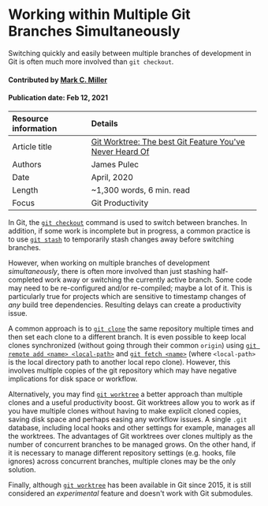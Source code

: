 # Working within Multiple Git Branches Simultaneously
<!--deck text start-->
Switching quickly and easily between multiple branches of development in Git is often much more involved than `git checkout`.
<!--deck text end-->

#### Contributed by [Mark C. Miller](https://github.com/markcmiller86 "Mark C. Miller GitHub Profile")
#### Publication date: Feb 12, 2021

Resource information | Details
:--- | :--- 
Article title  | [Git Worktree: The best Git Feature You've Never Heard Of](https://levelup.gitconnected.com/git-worktrees-the-best-git-feature-youve-never-heard-of-9cd21df67baf)
Authors | James Pulec
Date | April, 2020
Length | ~1,300 words, 6 min. read
Focus | Git Productivity

In Git, the [`git checkout`](https://git-scm.com/docs/git-checkout) command is used to switch between branches.
In addition, if some work is incomplete but in progress, a common practice is to use
[`git stash`](https://git-scm.com/docs/git-stash) to temporarily stash changes away before switching branches.

However, when working on multiple branches of development *simultaneously*, there is often more involved than just
stashing half-completed work away or switching the currently active branch. Some code may need to be re-configured
and/or re-compiled; maybe a lot of it. This is particularly true for projects which are sensitive
to timestamp changes of *any* build tree dependencies. Resulting delays can create a productivity issue.

A common approach is to [`git clone`](https://git-scm.com/docs/git-clone) the same repository multiple times and
then set each clone to a different branch. It is even possible to keep local clones synchronized (without going
through their common `origin`) using [`git remote add <name> <local-path>`](https://git-scm.com/docs/git-remote)
and [`git fetch <name>`](https://git-scm.com/docs/git-fetch) (where `<local-path>` is the local directory path to
another local repo clone). However, this involves multiple copies of the git repository which may have negative
implications for disk space or workflow.

Alternatively, you may find [`git worktree`](https://git-scm.com/docs/git-worktree) a better approach than multiple
clones and a useful productivity boost. Git worktrees allow you to work as if you have multiple clones without
having to make explicit cloned copies, saving disk space and perhaps easing any workflow issues. A single `.git`
database, including local hooks and other settings for example, manages all the worktrees. The advantages of Git
worktrees over clones multiply as the number of concurrent branches to be managed grows. On the other hand, if 
it is necessary to manage different repository settings (e.g. hooks, file ignores) across concurrent branches,
multiple clones may be the only solution.

Finally, although [`git worktree`](https://git-scm.com/docs/git-worktree) has been available in Git
since 2015, it is still considered an *experimental* feature and doesn't work with Git submodules.

<!---
Publish: yes
Pinned: no
Categories: skills, development
Topics: revision control, development tools
RSS update: 2021-02-16
--->
